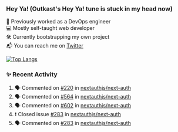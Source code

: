 ### Hey Ya! (Outkast's Hey Ya! tune is stuck in my head now)

💼 Previously worked as a DevOps engineer  
💻 Mostly self-taught web developer  
🛠️ Currently bootstrapping my own project   
📬 You can reach me on [Twitter](https://twitter.com/LoriKarikari)

[![Top Langs](https://github-readme-stats.vercel.app/api/top-langs/?username=LoriKarikari&layout=compact)](https://github.com/LoriKarikari/github-readme-stats)

### ✨ Recent Activity

<!--START_SECTION:activity-->
1. 🗣 Commented on [#220](https://github.com//nextauthjs/next-auth/issues/220) in [nextauthjs/next-auth](https://github.com//nextauthjs/next-auth)
2. 🗣 Commented on [#564](https://github.com//nextauthjs/next-auth/issues/564) in [nextauthjs/next-auth](https://github.com//nextauthjs/next-auth)
3. 🗣 Commented on [#602](https://github.com//nextauthjs/next-auth/issues/602) in [nextauthjs/next-auth](https://github.com//nextauthjs/next-auth)
4. ❗️ Closed issue [#283](https://github.com//nextauthjs/next-auth/issues/283) in [nextauthjs/next-auth](https://github.com//nextauthjs/next-auth)
5. 🗣 Commented on [#283](https://github.com//nextauthjs/next-auth/issues/283) in [nextauthjs/next-auth](https://github.com//nextauthjs/next-auth)
<!--END_SECTION:activity-->
